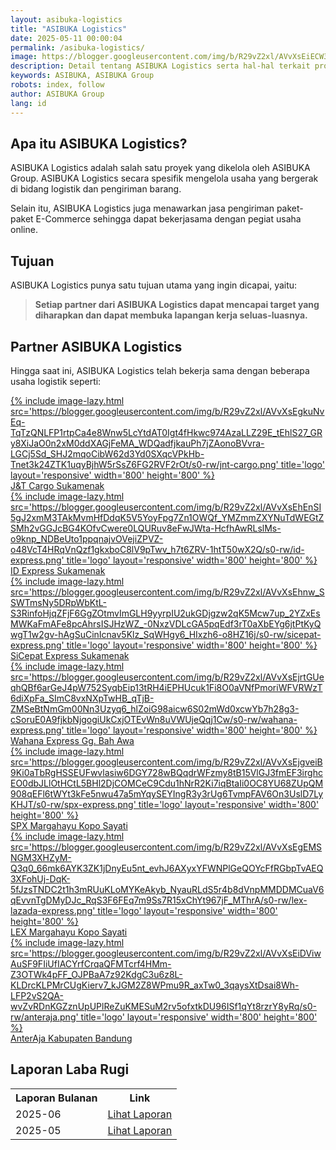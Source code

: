 ```yaml
---
layout: asibuka-logistics
title: "ASIBUKA Logistics"
date: 2025-05-11 00:00:04
permalink: /asibuka-logistics/
image: https://blogger.googleusercontent.com/img/b/R29vZ2xl/AVvXsEiECW3g-EcVofeFlL9vydGknMEFkketLYzZ6ygDjrI9yg7iP_18S4Dl4R1KU4gZK8k6ODSird-7PW0HhRSDo4iP9na7rBJmMatKQcv1Qj1ba3Nuqsw04ISl8pmv6Y3GspxYsi_ths2vDvaK6AWD8TUkc2sDMpRSvH2xBb3LUubMot-g9FZTG1l48SbTqfAc/s0-rw/asibuka-logistics-transparent.png
description: Detail tentang ASIBUKA Logistics serta hal-hal terkait program ASIBUKA Logistics sebagai salah satu bisnis dari ASIBUKA Group.
keywords: ASIBUKA, ASIBUKA Group
robots: index, follow
author: ASIBUKA Group
lang: id
---
```

<h2 class='main-heading'>Apa itu ASIBUKA Logistics?</h2>

ASIBUKA Logistics adalah salah satu proyek yang dikelola oleh ASIBUKA Group. ASIBUKA Logistics secara spesifik mengelola usaha yang bergerak di bidang logistik dan pengiriman barang.

Selain itu, ASIBUKA Logistics juga menawarkan jasa pengiriman paket-paket E-Commerce sehingga dapat bekerjasama dengan pegiat usaha online.

<h2 class='main-heading'>Tujuan</h2>

ASIBUKA Logistics punya satu tujuan utama yang ingin dicapai, yaitu:

> **Setiap partner dari ASIBUKA Logistics dapat mencapai target yang diharapkan dan dapat membuka lapangan kerja seluas-luasnya.**

<h2 class='main-heading'>Partner ASIBUKA Logistics</h2>

Hingga saat ini, ASIBUKA Logistics telah bekerja sama dengan beberapa usaha logistik seperti:

<div class="slider-container">
    <div class="card">
    <a href='https://maps.app.goo.gl/4mPsHAxknydrmPUU9' target='_blank' rel='nofollow noopener noreferrer' title='J&T Cargo Sukamenak'>{% include image-lazy.html src='https://blogger.googleusercontent.com/img/b/R29vZ2xl/AVvXsEgkuNvEq-TqTzQNLFP1rtpCa4e8Wnw5LcYtdAT0Igt4fHkwc974AzaLLZ29E_tEhlS27_GRy8XiJaO0n2xM0ddXAGjFeMA_WDQadfjkauPh7jZAonoBVvra-LGCj5Sd_SHJ2mqoCibW62d3Yd0SXqcVPkHb-Tnet3k24ZTK1uqyBjhW5rSsZ6FG2RVF2rOt/s0-rw/jnt-cargo.png' title='logo' layout='responsive' width='800' height='800' %}</a>
    <div class="product-name"><a href='https://maps.app.goo.gl/4mPsHAxknydrmPUU9' rel='nofollow noopener noreferrer' target='_blank' title='J&T Cargo Sukamenak'>J&T Cargo Sukamenak</a></div>
    </div>
    <div class="card">
    <a href='https://maps.app.goo.gl/4mPsHAxknydrmPUU9' target='_blank' rel='nofollow noopener noreferrer' title='ID Express Sukamenak'>{% include image-lazy.html src='https://blogger.googleusercontent.com/img/b/R29vZ2xl/AVvXsEhEnSI5gJ2xmM3TAkMvmHfDdqK5V5YoyFpg7Zn1OWQf_YMZmmZXYNuTdWEGtZSMh2vGGJcBG4KOfvCwere0LQURuv8eFwJWta-HcfhAwRLslMs-o9knp_NDBeUto1ppqnajvOVejiZPVZ-o48VcT4HRqVnQzf1gkxboC8lV9pTwv_h7t6ZRV-1htT50wX2Q/s0-rw/id-express.png' title='logo' layout='responsive' width='800' height='800' %}</a>
    <div class="product-name"><a href='https://maps.app.goo.gl/4mPsHAxknydrmPUU9' rel='nofollow noopener noreferrer' target='_blank' title='ID Express Sukamenak'>ID Express Sukamenak</a></div>
    </div>
    <div class="card">
    <a href='https://maps.app.goo.gl/4mPsHAxknydrmPUU9' target='_blank' rel='nofollow noopener noreferrer' title='SiCepat Express'>{% include image-lazy.html src='https://blogger.googleusercontent.com/img/b/R29vZ2xl/AVvXsEhnw_SSWTmsNy5DRpWbKtL-S3RinfoHjqZFjF6GgZOtmvImGLH9yyrpIU2ukGDjgzw2qK5Mcw7up_2YZxEsMWKaFmAFe8pcAhrsISJHzWZ_-0NxzVDLcGA5pqEdf3rT0aXbEYg6jtPtKyQwgT1w2gv-hAgSuCinIcnav5Klz_SqWHgy6_HIxzh6-o8HZ16j/s0-rw/sicepat-express.png' title='logo' layout='responsive' width='800' height='800' %}</a>
    <div class="product-name"><a href='https://maps.app.goo.gl/4mPsHAxknydrmPUU9' rel='nofollow noopener noreferrer' target='_blank' title='SiCepat Express Sukamenak'>SiCepat Express Sukamenak</a></div>
    </div>
    <div class="card">
    <a href='https://maps.app.goo.gl/mGKSRfWy7PR9MffA9' target='_blank' rel='nofollow noopener noreferrer' title='Wahana Express Gg. Bah Awa'>{% include image-lazy.html src='https://blogger.googleusercontent.com/img/b/R29vZ2xl/AVvXsEjrtGUeqhQBf6arGeJ4pW752SyqbEip13tRH4iEPHUcuk1Fi8O0aVNfPmoriWFVRWzT6diXpFa_SImC8vxNXpTwHB_qTjB-ZMSeBtNmGm00Nn3Uzyq6_hlZoiG98aicw6S02mWd0xcwYb7h28g3-cSoruE0A9fjkbNjgogiUkCxjOTEvWn8uVWUjeQqj1Cw/s0-rw/wahana-express.png' title='logo' layout='responsive' width='800' height='800' %}</a>
    <div class="product-name"><a href='https://maps.app.goo.gl/mGKSRfWy7PR9MffA9' rel='nofollow noopener noreferrer' target='_blank' title='Wahana Express Gg. Bah Awa'>Wahana Express Gg. Bah Awa</a></div>
    </div>
    <div class="card">
    <a href='https://maps.app.goo.gl/XV5kpB6BQpn8BKoo9' target='_blank' rel='nofollow noopener noreferrer' title='SPX Margahayu Kopo Sayati'>{% include image-lazy.html src='https://blogger.googleusercontent.com/img/b/R29vZ2xl/AVvXsEjgveiB9Ki0aTbRgHSSEUFwvlasiw6DGY728wBQqdrWFzmy8tB15VlGJ3fmEF3irghcEO0dbJLlOtHCtL5BHl2DjCOMCeC9Cdu1hNrR2Ki7iqBtaIi0OC8YU68ZUpQM908qEFl6tWYt3kFe5nwu47a5mYqySEYIngR3y3rUg6TvmpFAV6On3UslD7LyKHJT/s0-rw/spx-express.png' title='logo' layout='responsive' width='800' height='800' %}</a>
    <div class="product-name"><a href='https://maps.app.goo.gl/XV5kpB6BQpn8BKoo9' rel='nofollow noopener noreferrer' target='_blank' title='SPX Margahayu Kopo Sayati'>SPX Margahayu Kopo Sayati</a></div>
    </div>
    <div class="card">
    <a href='https://maps.app.goo.gl/XV5kpB6BQpn8BKoo9' target='_blank' rel='nofollow noopener noreferrer' title='LEX Margahayu Kopo Sayati'>{% include image-lazy.html src='https://blogger.googleusercontent.com/img/b/R29vZ2xl/AVvXsEgEMSNGM3XHZyM-Q3q0_66mk6AYK3ZK1jDnyEu5nt_evhJ6AXyxYFWNPlGeQOYcFfRGbpTvAEQ3XFohUj-DqK-5fJzsTNDC2t1h3mRUuKLoMYKeAkyb_NyauRLdS5r4b8dVnpMMDDMCuaV6qEvvnTgDMyDJc_RqS3F6FEq7m9Ss7R15xChYt967jF_MThrA/s0-rw/lex-lazada-express.png' title='logo' layout='responsive' width='800' height='800' %}</a>
    <div class="product-name"><a href='https://maps.app.goo.gl/XV5kpB6BQpn8BKoo9' rel='nofollow noopener noreferrer' target='_blank' title='LEX Margahayu Kopo Sayati'>LEX Margahayu Kopo Sayati</a></div>
    </div>
    <div class="card">
    <a href='https://maps.app.goo.gl/XV5kpB6BQpn8BKoo9' target='_blank' rel='nofollow noopener noreferrer' title='AnterAja Kabupaten Bandung'>{% include image-lazy.html src='https://blogger.googleusercontent.com/img/b/R29vZ2xl/AVvXsEiDViwAuSF9FIiUfIACYrfCrqaQFMTcrf4HMm-Z3OTWk4pFF_OJPBaA7z92KdgC3u6z8L-KLDrcKLPMrCUgKierv7_kJGM2Z8WPmu9R_axTw0_3qaysXtDsai8Wh-LFP2vS2QA-wvZvRDnKGZznUpUPlReZuKMESuM2rv5ofxtkDU96ISf1qYt8rzrY8yRq/s0-rw/anteraja.png' title='logo' layout='responsive' width='800' height='800' %}</a>
    <div class="product-name"><a href='https://maps.app.goo.gl/XV5kpB6BQpn8BKoo9' rel='nofollow noopener noreferrer' target='_blank' title='AnterAja Kabupaten Bandung'>AnterAja Kabupaten Bandung</a></div>
    </div>
</div>

<h2 class='main-heading'>Laporan Laba Rugi</h2>
<div class='table-container'>
<table>
<tr>
<th>Laporan Bulanan</th><th>Link</th>
</tr>
<tr>
<td>2025-06</td>
<td><a class='btn block' title='Lihat Laporan' href='{{ page.url | replace: "/amp/" , "" }}?function=komisi-asibuka-logistics&title=Laporan%20Laba%20Rugi%20Periode%202025-5&title1=Ringkasan&id1=2PACX-1vTPeqxEnkAUsKekA0eIwQVVYkwNwbjolgYHMSLBbMgM4vK9WStDfwXZW6raUkGvqah1BSPc7WXHCYa0&gid1=254558185' target='_blank'>Lihat Laporan</a></td>
</tr>
<tr>
<td>2025-05</td>
<td><a class='btn block' title='Lihat Laporan' href='{{ page.url | replace: "/amp/" , "" }}?function=komisi-asibuka-logistics&title=Laporan%20Laba%20Rugi%20Periode%202025-5&title1=Ringkasan&id1=2PACX-1vTXgAIaCfMd4TuzogyXXXuRlGz5aX085mWKgZkkwRKZ6sY4qU9oFgln7eXeeygvkn4gWrLvL8W41Uim&gid1=254558185' target='_blank'>Lihat Laporan</a></td>
</tr>
</table>
</div>
<!--<h2 class='main-heading'>Neraca Keuangan</h2>
<h2 class='main-heading'>Laporan Arus Kas</h2>
<h2 class='main-heading'>Proyeksi Keuangan</h2>
<h2 class='main-heading'>Slide Presentasi</h2>
<h2 class='main-heading'>Analisis Pasar</h2>
<h2 class='main-heading'>KPI Utama</h2>
<h2 class='main-heading'>Model Bisnis</h2>
<h2 class='main-heading'>Penggunaan Dana Investasi</h2>
<h2 class='main-heading'>Cap Table</h2>
<h2 class='main-heading'>Dokumen Legal</h2>-->